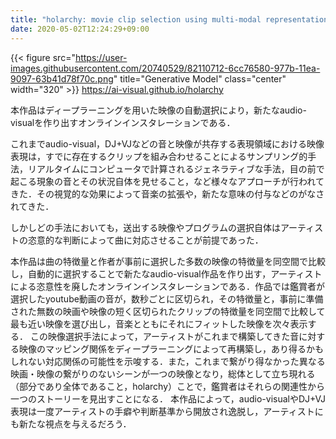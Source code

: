 ```yaml
---
title: "holarchy: movie clip selection using multi-modal representation"
date: 2020-05-02T12:24:29+09:00
---
```


{{< figure src="https://user-images.githubusercontent.com/20740529/82110712-6cc76580-977b-11ea-9097-63b41d78f70c.png" title="Generative Model" class="center" width="320" >}}
https://ai-visual.github.io/holarchy

本作品はディープラーニングを用いた映像の自動選択により，新たなaudio-visualを作り出すオンラインインスタレーションである．


これまでaudio-visual，DJ+VJなどの音と映像が共存する表現領域における映像表現は，すでに存在するクリップを組み合わせることによるサンプリング的手法，リアルタイムにコンピュータで計算されるジェネラティブな手法，目の前で起こる現象の音とその状況自体を見せること，など様々なアプローチが行われてきた．その視覚的な効果によって音楽の拡張や，新たな意味の付与などのがなされてきた．


しかしどの手法においても，送出する映像やプログラムの選択自体はアーティストの恣意的な判断によって曲に対応させることが前提であった．


本作品は曲の特徴量と作者が事前に選択した多数の映像の特徴量を同空間で比較し，自動的に選択することで新たなaudio-visual作品を作り出す，アーティストによる恣意性を廃したオンラインインスタレーションである．作品では鑑賞者が選択したyoutube動画の音が，数秒ごとに区切られ，その特徴量と，事前に準備された無数の映画や映像の短く区切られたクリップの特徴量を同空間で比較して最も近い映像を選び出し，音楽とともにそれにフィットした映像を次々表示する．
この映像選択手法によって，アーティストがこれまで構築してきた音に対する映像のマッピング関係をディープラーニングによって再構築し，あり得るかもしれない対応関係の可能性を示唆する．また，これまで繋がり得なかった異なる映画・映像の繋がりのないシーンが一つの映像となり，総体として立ち現れる（部分であり全体であること，holarchy）ことで，鑑賞者はそれらの関連性から一つのストーリーを見出すことになる．
本作品によって，audio-visualやDJ+VJ表現は一度アーティストの手癖や判断基準から開放され逸脱し，アーティストにも新たな視点を与えるだろう．


